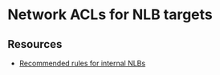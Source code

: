 Network ACLs for NLB targets
===

Resources
---

- [Recommended rules for internal NLBs][1]

<!-- Links -->
[1]:
https://docs.aws.amazon.com/elasticloadbalancing/latest/network/target-group-register-targets.html#network-acls

